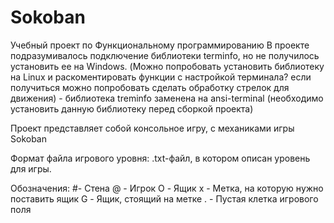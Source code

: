 # Sokoban
Учебный проект по Функциональному программированию
В проекте подразумивалось подключение библиотеки terminfo, но не получилось установить ее на Windows.
(Можно попробовать установить библиотеку на Linux и раскоментировать функции с настройкой терминала? если получиться можно попробовать сделать обработку стрелок для движения) - библиотека treminfo заменена на ansi-terminal (необходимо установить 
данную библиотеку перед сборкой проекта)

Проект представляет собой консольное игру, с механиками игры Sokoban

Формат файла игрового уровня: .txt-файл, в котором описан уровень для игры.
	  
Обозначения:
#- Стена
@ - Игрок
O - Ящик
x - Метка, на которую нужно поставить ящик
G - Ящик, стоящий на метке
. - Пустая клетка игрового поля
